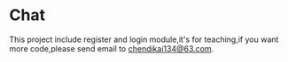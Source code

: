 # Chat
This project include register and login module,it's for teaching,if you want more code,please send email to chendikai134@63.com.
